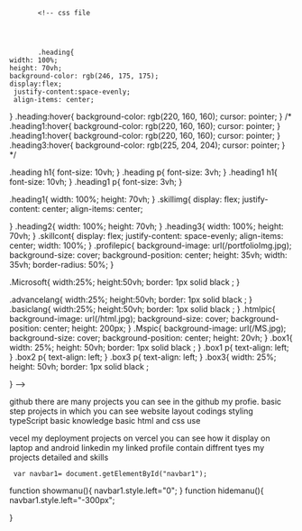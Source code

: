 <!-- # Portfalio
Portfalio

           <div  class="heading">
            <div class="profilepic"></div>
            <div class="intro">
              <h1>About Me</h1>
              <p>I am <i>Abul Qasim Bin Tariq</i>.I am frontend web developer.Prarallely I am also under <i>Graduation.</i></p>
            </div>

           </div>
           <div style="background-color: rgb(201, 178, 178);" class="heading1">
            <h1>skills</h1>
            <div class="skillcont">   
               <div class="box1">
                  <div class="img_cont">
                  <div class="htmlpic"></div>
                  <p>I am working on HTML and Css computers languages.basic website layout,desing and stykeing developer.</p> 

                 </div>
              </div>

              <div style="text-wrap:wrap;" class="box3">
                <div class="img_cont">
                <div class="Mspic"></div>
                <p >
                  I am good at MS Excel and Word. Documentation worksheats manegment are on my fingur tip.
                  pivot table,formuleas(Vlookup,Hlookup,Xlookup),conditional formating etc.
                </p> 

               </div>
            </div>

              <div class="box3">
                <div class="img_cont">
                <div class="Mspic"></div>
                <p>I am good at MS Excel and Word. Documentation worksheats manegment are on my fingur tip.Pivot table, formuleas(Vlookup,Hlookup,Xlookup),conditional formating etc</p> 
                 </div>
              </div>
            </div>

           </div>
           <div style="background-color: rgb(228, 93, 93);" class="heading2">


           </div>
           <div style="background-color: rgb(96, 71, 71);" class="heading3">


           </div> -->



           <!-- css file




           .heading{
    width: 100%;
    height: 70vh;
    background-color: rgb(246, 175, 175); 
    display:flex;
     justify-content:space-evenly;
     align-items: center;

}
.heading:hover{
    background-color: rgb(220, 160, 160);
    cursor: pointer;
}
/* .heading1:hover{
    background-color: rgb(220, 160, 160);
    cursor: pointer;
}
.heading1:hover{
    background-color: rgb(220, 160, 160);
    cursor: pointer;
}
.heading3:hover{
    background-color: rgb(225, 204, 204);
    cursor: pointer;
} */
 
.heading h1{
    font-size: 10vh;
}
.heading p{
    font-size: 3vh;
}
.heading1 h1{
    font-size: 10vh;
}
.heading1 p{
    font-size: 3vh;
}

.heading1{
    width: 100%;
    height: 70vh;
}
.skillimg{
    display: flex;
    justify-content: center;
    align-items: center;


}
.heading2{
    width: 100%;
    height: 70vh;
}
.heading3{
    width: 100%;
    height: 70vh;
}
.skillcont{
    display: flex;
    justify-content: space-evenly;
    align-items: center;
    width: 100%;
}
.profilepic{
    background-image: url(/portfolioImg.jpg);
    background-size: cover;
    background-position: center;
    height: 35vh;
    width: 35vh;
    border-radius: 50%;
}
 

 .Microsoft{
    width:25%;
    height:50vh;
    border: 1px solid black ;
 }
 
 .advancelang{
    width:25%;
    height:50vh;
    border: 1px solid black ;
 }
 .basiclang{
    width:25%;
    height:50vh;
    border: 1px solid black ;
 }
 .htmlpic{
    background-image: url(/html.jpg);
    background-size: cover;
    background-position: center;
    height: 200px;
 }
 .Mspic{
    background-image: url(/MS.jpg);
    background-size: cover;
    background-position: center;
    height: 20vh;
 }
 .box1{
    width: 25%;
    height: 50vh;
    border: 1px solid black ;
 }
 .box1 p{
    text-align: left;
 }
.box2 p{
    text-align: left;
 }
.box3 p{
    text-align: left;
 }
 .box3{
    width: 25%;
    height: 50vh;
    border: 1px solid black ;
 
 } -->

 github
 there are many projects you can see in the github my profie.
 basic step projects in which you can see
 website layout codings
 styling 
 typeScript basic knowledge
 basic html and css use


  vecel
  my deployment projects on vercel you can see how it display on laptop and  android
  linkedin
  my linked profile contain diffrent tyes my projects detailed and skills




     var navbar1= document.getElementById("navbar1");
   function showmanu(){
     navbar1.style.left="0";
   }
     function hidemanu(){
       navbar1.style.left="-300px";
  
   }